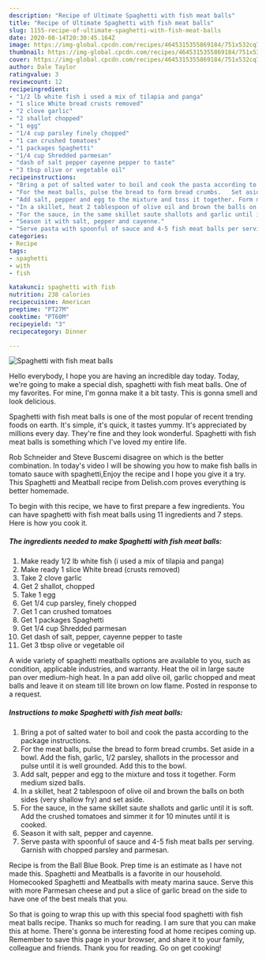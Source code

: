 ```yaml
---
description: "Recipe of Ultimate Spaghetti with fish meat balls"
title: "Recipe of Ultimate Spaghetti with fish meat balls"
slug: 1155-recipe-of-ultimate-spaghetti-with-fish-meat-balls
date: 2020-08-14T20:30:45.164Z
image: https://img-global.cpcdn.com/recipes/4645315355869184/751x532cq70/spaghetti-with-fish-meat-balls-recipe-main-photo.jpg
thumbnail: https://img-global.cpcdn.com/recipes/4645315355869184/751x532cq70/spaghetti-with-fish-meat-balls-recipe-main-photo.jpg
cover: https://img-global.cpcdn.com/recipes/4645315355869184/751x532cq70/spaghetti-with-fish-meat-balls-recipe-main-photo.jpg
author: Dale Taylor
ratingvalue: 3
reviewcount: 12
recipeingredient:
- "1/2 lb white fish i used a mix of tilapia and panga"
- "1 slice White bread crusts removed"
- "2 clove garlic"
- "2 shallot chopped"
- "1 egg"
- "1/4 cup parsley finely chopped"
- "1 can crushed tomatoes"
- "1 packages Spaghetti"
- "1/4 cup Shredded parmesan"
- "dash of salt pepper cayenne pepper to taste"
- "3 tbsp olive or vegetable oil"
recipeinstructions:
- "Bring a pot of salted water to boil and cook the pasta according to the package instructions."
- "For the meat balls, pulse the bread to form bread crumbs.   Set aside in a bowl. Add the fish, garlic, 1/2 parsley, shallots in the processor and pulse until it is well grounded. Add this to the bowl."
- "Add salt, pepper and egg to the mixture and toss it together. Form medium sized balls."
- "In a skillet, heat 2 tablespoon of olive oil and brown the balls on both sides (very shallow fry) and set aside."
- "For the sauce, in the same skillet saute shallots and garlic until it is soft. Add the crushed tomatoes and simmer it for 10 minutes until it is cooked."
- "Season it with salt, pepper and cayenne."
- "Serve pasta with spoonful of sauce and 4-5 fish meat balls per serving. Garnish with chopped parsley and parmesan."
categories:
- Recipe
tags:
- spaghetti
- with
- fish

katakunci: spaghetti with fish 
nutrition: 238 calories
recipecuisine: American
preptime: "PT27M"
cooktime: "PT60M"
recipeyield: "3"
recipecategory: Dinner

---
```



![Spaghetti with fish meat balls](https://img-global.cpcdn.com/recipes/4645315355869184/751x532cq70/spaghetti-with-fish-meat-balls-recipe-main-photo.jpg)

Hello everybody, I hope you are having an incredible day today. Today, we're going to make a special dish, spaghetti with fish meat balls. One of my favorites. For mine, I'm gonna make it a bit tasty. This is gonna smell and look delicious.

Spaghetti with fish meat balls is one of the most popular of recent trending foods on earth. It's simple, it's quick, it tastes yummy. It's appreciated by millions every day. They're fine and they look wonderful. Spaghetti with fish meat balls is something which I've loved my entire life.

Rob Schneider and Steve Buscemi disagree on which is the better combination. In today&#39;s video I will be showing you how to make fish balls in tomato sauce with spaghetti,Enjoy the recipe and I hope you give it a try. This Spaghetti and Meatball recipe from Delish.com proves everything is better homemade.


To begin with this recipe, we have to first prepare a few ingredients. You can have spaghetti with fish meat balls using 11 ingredients and 7 steps. Here is how you cook it.

<!--inarticleads1-->

##### The ingredients needed to make Spaghetti with fish meat balls:

1. Make ready 1/2 lb white fish (i used a mix of tilapia and panga)
1. Make ready 1 slice White bread (crusts removed)
1. Take 2 clove garlic
1. Get 2 shallot, chopped
1. Take 1 egg
1. Get 1/4 cup parsley, finely chopped
1. Get 1 can crushed tomatoes
1. Get 1 packages Spaghetti
1. Get 1/4 cup Shredded parmesan
1. Get dash of salt, pepper, cayenne pepper to taste
1. Get 3 tbsp olive or vegetable oil


A wide variety of spaghetti meatballs options are available to you, such as condition, applicable industries, and warranty. Heat the oil in large saute pan over medium-high heat. In a pan add olive oil, garlic chopped and meat balls and leave it on steam till lite brown on low flame. Posted in response to a request. 

<!--inarticleads2-->

##### Instructions to make Spaghetti with fish meat balls:

1. Bring a pot of salted water to boil and cook the pasta according to the package instructions.
1. For the meat balls, pulse the bread to form bread crumbs.   Set aside in a bowl. Add the fish, garlic, 1/2 parsley, shallots in the processor and pulse until it is well grounded. Add this to the bowl.
1. Add salt, pepper and egg to the mixture and toss it together. Form medium sized balls.
1. In a skillet, heat 2 tablespoon of olive oil and brown the balls on both sides (very shallow fry) and set aside.
1. For the sauce, in the same skillet saute shallots and garlic until it is soft. Add the crushed tomatoes and simmer it for 10 minutes until it is cooked.
1. Season it with salt, pepper and cayenne.
1. Serve pasta with spoonful of sauce and 4-5 fish meat balls per serving. Garnish with chopped parsley and parmesan.


Recipe is from the Ball Blue Book. Prep time is an estimate as I have not made this. Spaghetti and Meatballs is a favorite in our household. Homecooked Spaghetti and Meatballs with meaty marina sauce. Serve this with more Parmesan cheese and put a slice of garlic bread on the side to have one of the best meals that you. 

So that is going to wrap this up with this special food spaghetti with fish meat balls recipe. Thanks so much for reading. I am sure that you can make this at home. There's gonna be interesting food at home recipes coming up. Remember to save this page in your browser, and share it to your family, colleague and friends. Thank you for reading. Go on get cooking!
